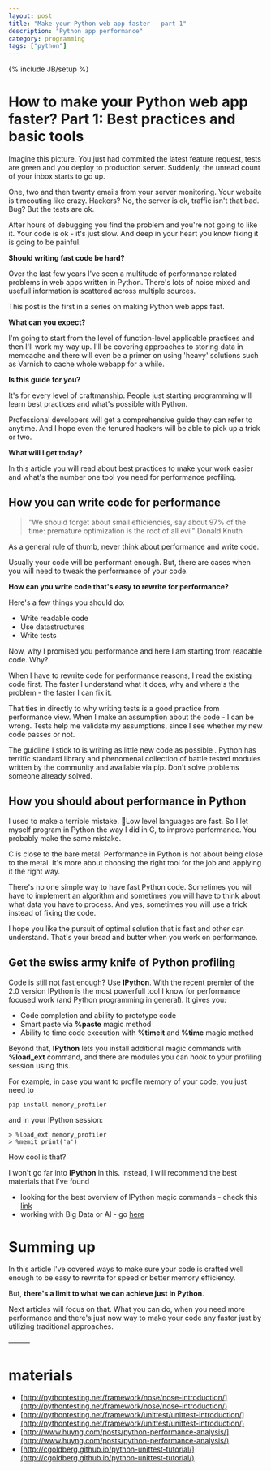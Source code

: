 ```yaml
---
layout: post
title: "Make your Python web app faster - part 1"
description: "Python app performance"
category: programming
tags: ["python"] 
---
```

{% include JB/setup %}

# How to make your Python web app faster? Part 1: Best practices and basic tools

Imagine this picture. You just had commited the latest feature request,
tests are green and you deploy to production server. Suddenly, the unread count of your inbox starts to go up. 

One, two and then twenty emails from your server monitoring. Your website is timeouting like crazy.
Hackers? No, the server is ok, traffic isn't that bad. 
Bug? But the tests are ok.

After hours of debugging you find the problem and you're not going to like it. Your code is ok - it's just slow.
And deep in your heart you know fixing it is going to be painful.

**Should writing fast code be hard?**

Over the last few years I've seen a multitude of performance related problems in web apps written in Python.
There's lots of noise mixed and usefull information is scattered across multiple sources.

This post is the first in a series on making Python web apps fast. 

**What can you expect?**

I'm going to start from the level of function-level applicable practices and then I'll work my way up. I'll be covering approaches to storing data in memcache and there will even be a primer on using 'heavy' solutions such as Varnish to cache whole webapp for a while.

**Is this guide for you?**

It's for every level of craftmanship. People just starting programming will learn best practices and what's possible with Python.

Professional developers will get a comprehensive guide they can refer to anytime. And I hope even the tenured hackers will be able to pick up a trick or two.

**What will I get today?**

In this article you will read about best practices to make your work easier and what's the number one tool you need for performance profiling.

## How you can write code for performance

> "We should forget about small efficiencies, say about 97% of the time: premature optimization is the root of all evil" Donald Knuth

As a general rule of thumb, never think about performance and write code. 

Usually your code will be performant enough. But, there are cases when you will need to tweak the performance of your code. 

**How can you write code that's easy to rewrite for performance?**
 
Here's a few things you should do:

- Write readable code 
- Use datastructures  
- Write tests

Now, why I promised you performance and here I am starting from readable code. Why?. 

When I have to rewrite code for performance reasons, I read the existing code first. The faster I understand what it does, why and where's the problem - the faster I can fix it.  

That ties in directly to why writing tests is a good practice from performance view. When I make an assumption about the code  - I can be wrong. Tests help me validate my assumptions, since I see whether my new code passes or not.

The guidline I stick to is writing as little new code as possible . Python has terrific standard library and phenomenal collection of battle tested modules written by the community and available via pip.  Don't solve problems someone already solved.


## How you should about performance in Python

I used to make a terrible mistake. 
Low level languages are fast. So I let myself program in Python the way I did in C, to improve performance. You probably make the same mistake.

C is close to the bare metal. Performance in Python is not about being close to the metal. It's more about choosing the right tool for the job and applying it the right way.

There's no one simple way to have fast Python code. Sometimes you will have to implement an algorithm and sometimes you will have to think about what data you have to process. And yes, sometimes you will use a trick instead of fixing the code.

I hope you like the pursuit of optimal solution that is fast  and other can understand. That's your bread and butter when you work on performance.

## Get the swiss army knife of Python profiling

Code is still not fast enough? Use **IPython**. With the recent premier of the 2.0
version IPython is the most powerfull tool I know for performance focused work (and Python programming in general). 
It gives you:

- Code completion and ability to prototype code
- Smart paste via **%paste** magic method
- Ability to time code execution with **%timeit**  and **%time** magic method

Beyond that, **IPython** lets you install additional magic commands with **%load_ext** command, and there are modules you can hook to your profiling session using this.

For example, in case you want to profile memory of your code, you just need to 
```
pip install memory_profiler
```

and in your IPython session:

```
> %load_ext memory_profiler
> %memit print('a')
```
How cool is that? 

I won't go far into **IPython** in this. Instead, I will recommend the best materials that I've found

- looking for the best overview of IPython magic commands - check this [link](http://pynash.org/2013/03/06/timing-and-profiling.html)
- working with Big Data or AI - go [here](http://scikit-learn.org/dev/developers/performance.html#profiling-python-code) 

# Summing up

In this article I've covered ways to make sure your code is crafted well enough to be easy to rewrite for speed or better memory efficiency.

But, **there's a limit to what we can achieve just in Python**. 

Next articles will focus on that. What you can do, when you need more performance and there's just now way to make your code any faster just by utilizing traditional approaches.




———
# materials


- [http://pythontesting.net/framework/nose/nose-introduction/](http://pythontesting.net/framework/nose/nose-introduction/)
- [http://pythontesting.net/framework/unittest/unittest-introduction/](http://pythontesting.net/framework/unittest/unittest-introduction/)
- [http://www.huyng.com/posts/python-performance-analysis/](http://www.huyng.com/posts/python-performance-analysis/)
- [http://cgoldberg.github.io/python-unittest-tutorial/](http://cgoldberg.github.io/python-unittest-tutorial/)
